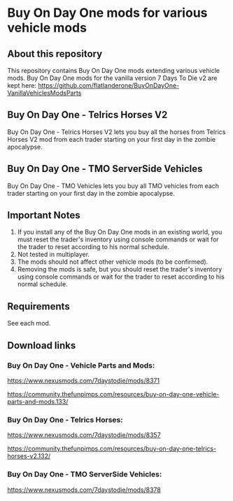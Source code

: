 # Buy On Day One mods for various vehicle mods

## About this repository
This repository contains Buy On Day One mods extending various vehicle mods.
Buy On Day One mods for the vanilla version 7 Days To Die v2 are kept here: https://github.com/flatlanderone/BuyOnDayOne-VanillaVehiclesModsParts

## Buy On Day One - Telrics Horses V2
Buy On Day One - Telrics Horses V2 lets you buy all the horses from Telrics Horses V2 mod from each trader starting on your first day in the zombie apocalypse. 

## Buy On Day One - TMO ServerSide Vehicles
Buy On Day One - TMO Vehicles lets you buy all TMO vehicles from each trader starting on your first day in the zombie apocalypse.

## Important Notes 
1. If you install any of the Buy On Day One mods in an existing world, you must reset the trader's inventory using console commands or wait for the trader to reset according to his normal schedule.
2. Not tested in multiplayer.
3. The mods should not affect other vehicle mods (to be confirmed).
4. Removing the mods is safe, but you should reset the trader's inventory using console commands or wait for the trader to reset according to his normal schedule.

## Requirements
See each mod.

## Download links
### Buy On Day One - Vehicle Parts and Mods:
https://www.nexusmods.com/7daystodie/mods/8371

https://community.thefunpimps.com/resources/buy-on-day-one-vehicle-parts-and-mods.133/

### Buy On Day One - Telrics Horses:
https://www.nexusmods.com/7daystodie/mods/8357

https://community.thefunpimps.com/resources/buy-on-day-one-telrics-horses-v2.132/

### Buy On Day One - TMO ServerSide Vehicles:
https://www.nexusmods.com/7daystodie/mods/8378

